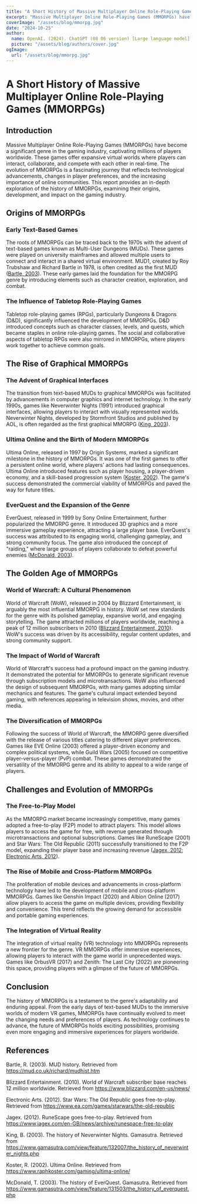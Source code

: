 ```yaml
---
title: "A Short History of Massive Multiplayer Online Role-Playing Games (MMORPGs)"
excerpt: "Massive Multiplayer Online Role-Playing Games (MMORPGs) have become a significant genre in the gaming industry, captivating millions of players worldwide. These games offer expansive virtual worlds where players can interact, collaborate, and compete with each other in real-time. The evolution of MMORPGs is a fascinating journey that reflects technological advancements, changes in player preferences, and the increasing importance of online communities. This report provides an in-depth exploration of the history of MMORPGs, examining their origins, development, and impact on the gaming industry."
coverImage: "/assets/blog/mmorpg.jpg"
date: "2024-10-25"
author:
  name: OpenAI. (2024). ChatGPT (08 06 version) [Large language model]. https://api.openai.com
  picture: "/assets/blog/authors/cover.jpg"
ogImage:
  url: "/assets/blog/mmorpg.jpg"
---
```

# A Short History of Massive Multiplayer Online Role-Playing Games (MMORPGs)

## Introduction

Massive Multiplayer Online Role-Playing Games (MMORPGs) have become a significant genre in the gaming industry, captivating millions of players worldwide. These games offer expansive virtual worlds where players can interact, collaborate, and compete with each other in real-time. The evolution of MMORPGs is a fascinating journey that reflects technological advancements, changes in player preferences, and the increasing importance of online communities. This report provides an in-depth exploration of the history of MMORPGs, examining their origins, development, and impact on the gaming industry.

## Origins of MMORPGs

### Early Text-Based Games

The roots of MMORPGs can be traced back to the 1970s with the advent of text-based games known as Multi-User Dungeons (MUDs). These games were played on university mainframes and allowed multiple users to connect and interact in a shared virtual environment. MUD1, created by Roy Trubshaw and Richard Bartle in 1978, is often credited as the first MUD ([Bartle, 2003](https://mud.co.uk/richard/mudhist.htm)). These early games laid the foundation for the MMORPG genre by introducing elements such as character creation, exploration, and combat.

### The Influence of Tabletop Role-Playing Games

Tabletop role-playing games (RPGs), particularly Dungeons & Dragons (D&D), significantly influenced the development of MMORPGs. D&D introduced concepts such as character classes, levels, and quests, which became staples in online role-playing games. The social and collaborative aspects of tabletop RPGs were also mirrored in MMORPGs, where players work together to achieve common goals.

## The Rise of Graphical MMORPGs

### The Advent of Graphical Interfaces

The transition from text-based MUDs to graphical MMORPGs was facilitated by advancements in computer graphics and internet technology. In the early 1990s, games like Neverwinter Nights (1991) introduced graphical interfaces, allowing players to interact with visually represented worlds. Neverwinter Nights, developed by Stormfront Studios and published by AOL, is often regarded as the first graphical MMORPG ([King, 2003](https://www.gamasutra.com/view/feature/132007/the_history_of_neverwinter_nights.php)).

### Ultima Online and the Birth of Modern MMORPGs

Ultima Online, released in 1997 by Origin Systems, marked a significant milestone in the history of MMORPGs. It was one of the first games to offer a persistent online world, where players' actions had lasting consequences. Ultima Online introduced features such as player housing, a player-driven economy, and a skill-based progression system ([Koster, 2002](https://www.raphkoster.com/gaming/ultima-online/)). The game's success demonstrated the commercial viability of MMORPGs and paved the way for future titles.

### EverQuest and the Expansion of the Genre

EverQuest, released in 1999 by Sony Online Entertainment, further popularized the MMORPG genre. It introduced 3D graphics and a more immersive gameplay experience, attracting a large player base. EverQuest's success was attributed to its engaging world, challenging gameplay, and strong community focus. The game also introduced the concept of "raiding," where large groups of players collaborate to defeat powerful enemies ([McDonald, 2003](https://www.gamasutra.com/view/feature/131503/the_history_of_everquest.php)).

## The Golden Age of MMORPGs

### World of Warcraft: A Cultural Phenomenon

World of Warcraft (WoW), released in 2004 by Blizzard Entertainment, is arguably the most influential MMORPG in history. WoW set new standards for the genre with its polished gameplay, expansive world, and engaging storytelling. The game attracted millions of players worldwide, reaching a peak of 12 million subscribers in 2010 ([Blizzard Entertainment, 2010](https://www.blizzard.com/en-us/news/)). WoW's success was driven by its accessibility, regular content updates, and strong community support.

### The Impact of World of Warcraft

World of Warcraft's success had a profound impact on the gaming industry. It demonstrated the potential for MMORPGs to generate significant revenue through subscription models and microtransactions. WoW also influenced the design of subsequent MMORPGs, with many games adopting similar mechanics and features. The game's cultural impact extended beyond gaming, with references appearing in television shows, movies, and other media.

### The Diversification of MMORPGs

Following the success of World of Warcraft, the MMORPG genre diversified with the release of various titles catering to different player preferences. Games like EVE Online (2003) offered a player-driven economy and complex political systems, while Guild Wars (2005) focused on competitive player-versus-player (PvP) combat. These games demonstrated the versatility of the MMORPG genre and its ability to appeal to a wide range of players.

## Challenges and Evolution of MMORPGs

### The Free-to-Play Model

As the MMORPG market became increasingly competitive, many games adopted a free-to-play (F2P) model to attract players. This model allows players to access the game for free, with revenue generated through microtransactions and optional subscriptions. Games like RuneScape (2001) and Star Wars: The Old Republic (2011) successfully transitioned to the F2P model, expanding their player base and increasing revenue ([Jagex, 2012](https://www.jagex.com/en-GB/news/archive/runespace-free-to-play); [Electronic Arts, 2012](https://www.ea.com/games/starwars/the-old-republic)).

### The Rise of Mobile and Cross-Platform MMORPGs

The proliferation of mobile devices and advancements in cross-platform technology have led to the development of mobile and cross-platform MMORPGs. Games like Genshin Impact (2020) and Albion Online (2017) allow players to access the game on multiple devices, providing flexibility and convenience. This trend reflects the growing demand for accessible and portable gaming experiences.

### The Integration of Virtual Reality

The integration of virtual reality (VR) technology into MMORPGs represents a new frontier for the genre. VR MMORPGs offer immersive experiences, allowing players to interact with the game world in unprecedented ways. Games like OrbusVR (2017) and Zenith: The Last City (2022) are pioneering this space, providing players with a glimpse of the future of MMORPGs.

## Conclusion

The history of MMORPGs is a testament to the genre's adaptability and enduring appeal. From the early days of text-based MUDs to the immersive worlds of modern VR games, MMORPGs have continually evolved to meet the changing needs and preferences of players. As technology continues to advance, the future of MMORPGs holds exciting possibilities, promising even more engaging and immersive experiences for players worldwide.

## References

Bartle, R. (2003). MUD history. Retrieved from https://mud.co.uk/richard/mudhist.htm

Blizzard Entertainment. (2010). World of Warcraft subscriber base reaches 12 million worldwide. Retrieved from https://www.blizzard.com/en-us/news/

Electronic Arts. (2012). Star Wars: The Old Republic goes free-to-play. Retrieved from https://www.ea.com/games/starwars/the-old-republic

Jagex. (2012). RuneScape goes free-to-play. Retrieved from https://www.jagex.com/en-GB/news/archive/runespace-free-to-play

King, B. (2003). The history of Neverwinter Nights. Gamasutra. Retrieved from https://www.gamasutra.com/view/feature/132007/the_history_of_neverwinter_nights.php

Koster, R. (2002). Ultima Online. Retrieved from https://www.raphkoster.com/gaming/ultima-online/

McDonald, T. (2003). The history of EverQuest. Gamasutra. Retrieved from https://www.gamasutra.com/view/feature/131503/the_history_of_everquest.php
